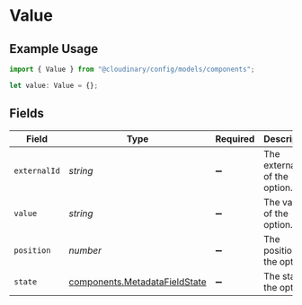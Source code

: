 # Value

## Example Usage

```typescript
import { Value } from "@cloudinary/config/models/components";

let value: Value = {};
```

## Fields

| Field                                                                          | Type                                                                           | Required                                                                       | Description                                                                    |
| ------------------------------------------------------------------------------ | ------------------------------------------------------------------------------ | ------------------------------------------------------------------------------ | ------------------------------------------------------------------------------ |
| `externalId`                                                                   | *string*                                                                       | :heavy_minus_sign:                                                             | The external ID of the option.                                                 |
| `value`                                                                        | *string*                                                                       | :heavy_minus_sign:                                                             | The value of the option.                                                       |
| `position`                                                                     | *number*                                                                       | :heavy_minus_sign:                                                             | The position of the option.                                                    |
| `state`                                                                        | [components.MetadataFieldState](../../models/components/metadatafieldstate.md) | :heavy_minus_sign:                                                             | The state of the option.                                                       |